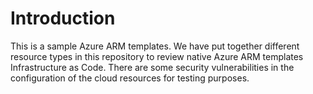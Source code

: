 # Introduction

This is a sample Azure ARM templates.
We have put together different resource types in this repository to review native Azure ARM templates Infrastructure as Code. There are some security vulnerabilities in the configuration of the cloud resources for testing purposes.
